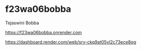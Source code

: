 # f23wa06bobba
Tejaswini Bobba




https://f23wa06bobba.onrender.com



https://dashboard.render.com/web/srv-ckq9at05vl2c73ece8qg

